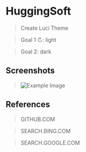 # HuggingSoft

> Create Luci Theme

> Goal 1 ↻: light

> Goal 2: dark

## Screenshots

> ![Example Image](docs/img/img.jpg "Shortcut image")

## References

> GITHUB.COM

> SEARCH.BING.COM

> SEARCH.GOOGLE.COM
